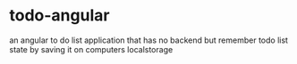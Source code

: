 # todo-angular
an angular to do list application that has no backend but remember todo list state by saving it on computers localstorage
